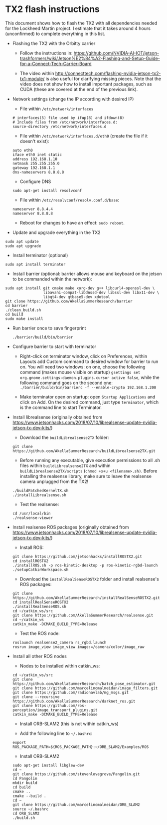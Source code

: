 # TX2 flash instructions

This document shows how to flash the TX2 with all dependencies needed for the Lockheed Martin project. I estimate that it takes around 4 hours (unconfirmed) to complete everything in this list.

- Flashing the TX2 with the Orbitty carrier

	- Follow the instructions in: https://github.com/NVIDIA-AI-IOT/jetson-trashformers/wiki/Jetson%E2%84%A2-Flashing-and-Setup-Guide-for-a-Connect-Tech-Carrier-Board

	- The video within http://connecttech.com/flashing-nvidia-jetson-tx2-tx1-module/ is also useful for clarifying missing pieces. Note that the video does not show how to install important packages, such as CUDA (these are covered at the end of the previous link).
	
- Network settings (change the IP according with desired IP)

	- File within ```/etc/network/interfaces```

	```
	# interfaces(5) file used by ifup(8) and ifdown(8)
	# Include files from /etc/network/interfaces.d:
	source-directory /etc/network/interfaces.d
	```

	- File within ```/etc/network/interfaces.d/eth0``` (create the file if it doesn't exist):

	```
	auto eth0
	iface eth0 inet static
	address 192.168.1.10
	netmask 255.255.255.0
	gateway 192.168.1.1
	dns-nameservers 8.8.8.8
	```
	
	- Configure DNS
	
	```
	sudo apt-get install resolvconf
	```
	
	- File within ```/etc/resolvconf/resolv.conf.d/base```:
	
	```
	nameserver 8.8.4.4
	nameserver 8.8.8.8
	```

	- Reboot for changes to have an effect: ```sudo reboot```.

- Update and upgrade everything in the TX2

```
sudo apt update
sudo apt upgrade
```

- Install terminator (optional)

```
sudo apt install terminator
```

- Install barrier (optional: barrier allows mouse and keyboard on the jetson to be commanded within the network):

```
sudo apt install git cmake make xorg-dev g++ libcurl4-openssl-dev \
                 libavahi-compat-libdnssd-dev libssl-dev libx11-dev \
                 libqt4-dev qtbase5-dev xdotool
git clone https://github.com/AkellaSummerResearch/barrier
cd barrier
./clean_build.sh
cd build
sudo make install
```

- Run barrier once to save fingerprint

	```
	./barrier/build/bin/barrier
	```

- Configure barrier to start with terminator
	- Right-click on terminator window, click on Preferences, within Layouts add Custom command to desired window for barrier to run on. You will need two windows: on one, choose the following command (makes mouse visible on startup) ```gsettings set org.gnome.settings-daemon.plugins.cursor active false```, while the following command goes on the second one: ```./barrier/build/bin/barrierc -f --enable-crypto 192.168.1.200```

	- Make terminator open on startup: open ```Startup Applications``` and click on Add. On the desired command, just type ```terminator```, which is the command line to start Terminator.

- Install librealsense (originally obtained from https://www.jetsonhacks.com/2018/07/10/librealsense-update-nvidia-jetson-tx-dev-kits/)

	- Download the ```buildLibrealsense2TX``` folder:

	```
	git clone https://github.com/AkellaSummerResearch/buildLibrealsense2TX.git
	```

	- Before running any executable, give execution permissions to all .sh files within ```buildLibrealsense2TX``` and within ```buildLibrealsense2TX/scripts``` (```chmod +x+u <filename>.sh)```. Before installing the realsense library, make sure to leave the realsense camera unplugged from the TX2!

	```
	./buildPatchedKernelTX.sh
	./installLibrealsense.sh
	```

	- Test the realsense:

	``` 
	cd /usr/local/bin
	./realsense-viewer
	```

- Install realsense ROS packages (originally obtained from https://www.jetsonhacks.com/2018/07/10/librealsense-update-nvidia-jetson-tx-dev-kits/)

	- Install ROS:

	```
	git clone https://github.com/jetsonhacks/installROSTX2.git
	cd installROSTX2
	./installROS.sh -p ros-kinetic-desktop -p ros-kinetic-rgbd-launch
	./setupCatkinWorkspace.sh
	```

	- Download the ```installRealSenseROSTX2``` folder and install realsense's ROS packages:

	```
	git clone https://github.com/AkellaSummerResearch/installRealSenseROSTX2.git
	cd installRealSenseROSTX2
	./installRealSenseROS.sh
	cd ~/catkin_ws/src
	git clone https://github.com/AkellaSummerResearch/realsense.git
	cd ~/catkin_ws
	catkin_make -DCMAKE_BUILD_TYPE=Release
	```

	- Test the ROS node:

	```
	roslaunch realsense2_camera rs_rgbd.launch
	rosrun image_view image_view image:=/camera/color/image_raw
	```

- Install all other ROS nodes

	- Nodes to be installed within catkin_ws:

	```
	cd ~/catkin_ws/src
	git clone https://github.com/AkellaSummerResearch/batch_pose_estimator.git
	git clone https://github.com/marcelinomalmeidan/image_filters.git
	git clone https://github.com/radionavlab/mg_msgs.git
	git clone --recursive https://github.com/AkellaSummerResearch/darknet_ros.git
	git clone https://github.com/ros-perception/image_transport_plugins.git
	catkin_make -DCMAKE_BUILD_TYPE=Release
	```

	- Install ORB-SLAM2 (this is not within catkin_ws)

	- Add the following line to ```~/.bashrc```:

	```
	export ROS_PACKAGE_PATH=${ROS_PACKAGE_PATH}:~/ORB_SLAM2/Examples/ROS
	```	

	- Install ORB-SLAM2

	```
	sudo apt-get install libglew-dev
	cd ~
	git clone https://github.com/stevenlovegrove/Pangolin.git
	cd Pangolin
	mkdir build
	cd build
	cmake ..
	cmake --build .
	cd ~
	git clone https://github.com/marcelinomalmeidan/ORB_SLAM2
	source ~/.bashrc
	cd ORB_SLAM2
	./build.sh
	```
